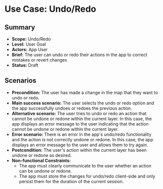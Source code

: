 # Use Case: Undo/Redo

## Summary

- **Scope:** Undo/Redo
- **Level:** User Goal
- **Actors:** App User
- **Brief:** The user can undo or redo their actions in the app to correct mistakes or revert changes
- **Status:** Draft

## Scenarios

- **Precondition:**
  The user has made a change in the map that they want to undo or redo.
- **Main success scenario:**
  The user selects the undo or redo option and the app successfully undoes or redoes the previous action.
- **Alternative scenario:**
  The user tries to undo or redo an action that cannot be undone or redone within the current layer.
  In this case, the app displays an error message to the user indicating that the action cannot be undone or redone within the current layer.
- **Error scenario:**
  There is an error in the app's undo/redo functionality and the action is not correctly undone or redone.
  In this case, the app displays an error message to the user and allows them to try again.
- **Postcondition:**
  The user's action within the current layer has been undone or redone as desired.
- **Non-functional Constraints:**
  - The app must clearly communicate to the user whether an action can be undone or redone.
  - The app must store the changes for undo/redo client-side and only persist them for the duration of the current session.
